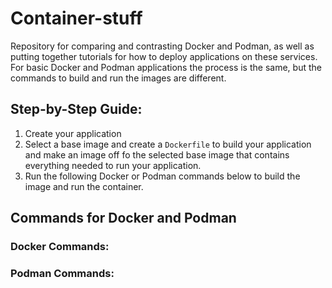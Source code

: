 # Container-stuff
Repository for comparing and contrasting Docker and Podman, as well as putting together tutorials for how to deploy applications on these services. For basic Docker and Podman applications the process is the same, but the commands to build and run the images are different.

## Step-by-Step Guide:
1. Create your application
2. Select a base image and create a ```Dockerfile``` to build your application and make an image off fo the selected base image that contains everything needed to run your application.
3. Run the following Docker or Podman commands below to build the image and run the container.

## Commands for Docker and Podman

### Docker Commands:

### Podman Commands:
